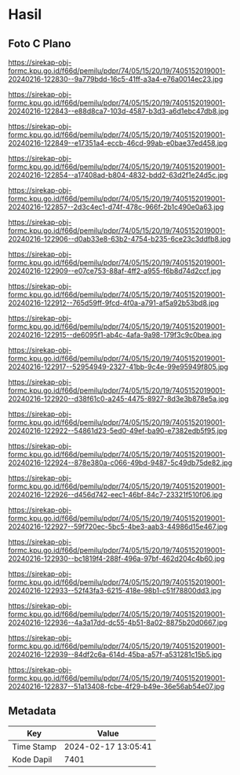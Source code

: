# Hasil

## Foto C Plano

https://sirekap-obj-formc.kpu.go.id/f66d/pemilu/pdpr/74/05/15/20/19/7405152019001-20240216-122830--9a779bdd-16c5-41ff-a3a4-e76a0014ec23.jpg

https://sirekap-obj-formc.kpu.go.id/f66d/pemilu/pdpr/74/05/15/20/19/7405152019001-20240216-122843--e88d8ca7-103d-4587-b3d3-a6d1ebc47db8.jpg

https://sirekap-obj-formc.kpu.go.id/f66d/pemilu/pdpr/74/05/15/20/19/7405152019001-20240216-122849--e17351a4-eccb-46cd-99ab-e0bae37ed458.jpg

https://sirekap-obj-formc.kpu.go.id/f66d/pemilu/pdpr/74/05/15/20/19/7405152019001-20240216-122854--a17408ad-b804-4832-bdd2-63d2f1e24d5c.jpg

https://sirekap-obj-formc.kpu.go.id/f66d/pemilu/pdpr/74/05/15/20/19/7405152019001-20240216-122857--2d3c4ec1-d74f-478c-966f-2b1c490e0a63.jpg

https://sirekap-obj-formc.kpu.go.id/f66d/pemilu/pdpr/74/05/15/20/19/7405152019001-20240216-122906--d0ab33e8-63b2-4754-b235-6ce23c3ddfb8.jpg

https://sirekap-obj-formc.kpu.go.id/f66d/pemilu/pdpr/74/05/15/20/19/7405152019001-20240216-122909--e07ce753-88af-4ff2-a955-f6b8d74d2ccf.jpg

https://sirekap-obj-formc.kpu.go.id/f66d/pemilu/pdpr/74/05/15/20/19/7405152019001-20240216-122912--765d59ff-9fcd-4f0a-a791-af5a92b53bd8.jpg

https://sirekap-obj-formc.kpu.go.id/f66d/pemilu/pdpr/74/05/15/20/19/7405152019001-20240216-122915--de6095f1-ab4c-4afa-9a98-179f3c9c0bea.jpg

https://sirekap-obj-formc.kpu.go.id/f66d/pemilu/pdpr/74/05/15/20/19/7405152019001-20240216-122917--52954949-2327-41bb-9c4e-99e95949f805.jpg

https://sirekap-obj-formc.kpu.go.id/f66d/pemilu/pdpr/74/05/15/20/19/7405152019001-20240216-122920--d38f61c0-a245-4475-8927-8d3e3b878e5a.jpg

https://sirekap-obj-formc.kpu.go.id/f66d/pemilu/pdpr/74/05/15/20/19/7405152019001-20240216-122922--54861d23-5ed0-49ef-ba90-e7382edb5f95.jpg

https://sirekap-obj-formc.kpu.go.id/f66d/pemilu/pdpr/74/05/15/20/19/7405152019001-20240216-122924--878e380a-c066-49bd-9487-5c49db75de82.jpg

https://sirekap-obj-formc.kpu.go.id/f66d/pemilu/pdpr/74/05/15/20/19/7405152019001-20240216-122926--d456d742-eec1-46bf-84c7-23321f510f06.jpg

https://sirekap-obj-formc.kpu.go.id/f66d/pemilu/pdpr/74/05/15/20/19/7405152019001-20240216-122927--59f720ec-5bc5-4be3-aab3-44986d15e467.jpg

https://sirekap-obj-formc.kpu.go.id/f66d/pemilu/pdpr/74/05/15/20/19/7405152019001-20240216-122930--bc1819f4-288f-496a-97bf-462d204c4b60.jpg

https://sirekap-obj-formc.kpu.go.id/f66d/pemilu/pdpr/74/05/15/20/19/7405152019001-20240216-122933--52f43fa3-6215-418e-98b1-c51f78800dd3.jpg

https://sirekap-obj-formc.kpu.go.id/f66d/pemilu/pdpr/74/05/15/20/19/7405152019001-20240216-122936--4a3a17dd-dc55-4b51-8a02-8875b20d0667.jpg

https://sirekap-obj-formc.kpu.go.id/f66d/pemilu/pdpr/74/05/15/20/19/7405152019001-20240216-122939--84df2c6a-614d-45ba-a57f-a531281c15b5.jpg

https://sirekap-obj-formc.kpu.go.id/f66d/pemilu/pdpr/74/05/15/20/19/7405152019001-20240216-122837--51a13408-fcbe-4f29-b49e-36e56ab54e07.jpg


## Metadata

| Key        | Value               |
| ---------- | ------------------- |
| Time Stamp | 2024-02-17 13:05:41 |
| Kode Dapil | 7401                |



